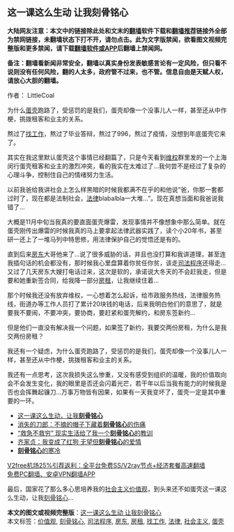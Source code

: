 <h2>这一课这么生动 让我刻骨铭心</h2> <p class="notice"><b>大陆网友注意：本文中的链接除此处和文末的<a href="https://github.com/bannedbook/fanqiang" >翻墙</a>软件下载和<a href="https://github.com/killgcd/justmysocks/blob/master/README.md">翻墙推荐</a>链接外全部为禁网链接，未翻墙状态下打不开，请勿点击。此为文字版禁闻，欲看图文视频完整版和更多禁闻，请下载<a href="https://github.com/bannedbook/fanqiang">翻墙软件或APP</a>后翻墙上禁闻网。</p><p>备注：翻墙看新闻非常安全，翻墙以真实身份发表敏感言论有一定风险，但只看不说则没有任何风险，翻的人太多，政府管不过来，也不管。信息自由是天赋人权，请放心大胆的翻墙。</b></p>  <div class="entry"> <p>作者： LittleCoal</p> <p id="summary">为什么<a href="https://www.bannedbook.org/bnews/tag/%E8%9B%8B%E5%A3%B3/" class="st_tag internal_tag" rel="tag" title="标签 蛋壳 下的日志">蛋壳</a>跑路了，受惩罚的是我们，蛋壳却像一个没事儿人一样，甚至还从中作梗，挑拨租客和业主的关系。</p> <p id="conimg">熬过了<a href="https://www.bannedbook.org/bnews/tag/%E6%89%BE%E5%B7%A5%E4%BD%9C/" class="st_tag internal_tag" rel="tag" title="标签 找工作 下的日志">找工作</a>，熬过了毕业答辩，熬过了996，熬过了疫情，没想到年底蛋壳它来了。</p> <p>其实在我这里默认蛋壳这个事情已经翻篇了，只是今天看到<span class='wp_keywordlink_affiliate'><a href="https://www.bannedbook.org/bnews/weiquan/" title="维权" target="_blank">维权</a></span>群里发的一个上海闵行蛋壳租客和业主的激烈冲突，看的我实在太难过了&#8230;我何尝不是经过了复杂的心理斗争，控制住自己的情绪努力生活。</p>  <p>以前我爸给我讲社会上怎么样黑暗的时候我都满不在乎的和他说“爸，你那一套都过时了，现在都是法制社会，<a href="https://www.bannedbook.org/bnews/tag/%e6%b3%95%e5%be%8b/" class="st_tag internal_tag" rel="tag" title="标签 法律 下的日志">法律</a>blabalbla一大堆&#8230;”。现在真想当面和我爸说我错了&#8230;</p> <p>大概是11月中旬当我真的要直面蛋壳爆雷，发现事情并不像想象中那么简单。就在蛋壳刚传出爆雷的时候我真的马上要拿起法律武器实践了，读个小20年书，甚至研一还上了一堆马列中特思修，用法律保护自己的觉悟还是有的。</p> <p>直到后来<a href="https://www.bannedbook.org/bnews/tag/%e6%88%bf%e4%b8%9c/" class="st_tag internal_tag" rel="tag" title="标签 房东 下的日志">房东</a>大哥他来了&#8230;说了很多威胁的话，并且也没打算和我讲道理，甚至连我插句话的机会都没有，那时候我心里盘算着你贫任你贫，该走<a href="https://www.bannedbook.org/bnews/tag/%E5%8F%B8%E6%B3%95%E7%A8%8B%E5%BA%8F/" class="st_tag internal_tag" rel="tag" title="标签 司法程序 下的日志">司法程序</a>还得走&#8230;又过了几天房东大嫂打电话过来，这次是软的，承诺说大冬天的不会赶我走，但是要和她重新签合同，给我降一部分<a href="https://www.bannedbook.org/bnews/tag/%E6%88%BF%E7%A7%9F/" class="st_tag internal_tag" rel="tag" title="标签 房租 下的日志">房租</a>，让我继续住着&#8230;</p> <p>那个时候我还没有放弃维权，一心想着怎么起诉，给市政服务热线，法律服务热线，街道办等工作人员打了累计20块钱的电话，后来我明白他们的意思了，就是要我不要闹，不要冲突，要协商，要赶紧和蛋壳解约，和房东签新约&#8230;</p>  <p>但是他们一直没有解决我一个问题，如果签了新约，我要交两份房租，为什么是我交两份房租？</p> <p>我还有一个疑虑，为什么蛋壳跑路了，受惩罚的是我们，蛋壳却像一个没事儿人一样，甚至还从中作梗，挑拨租客和业主的关系。</p> <p>我还有一点思考，这次我损失这么惨重，又没有感受到组织的温暖，我的价值取向会不会发生变化，我的眼里是否还会闪着光芒，若干年以后当我有能力的时候我是否也会挥舞起镰刀&#8230;万事万物皆有因果，如果有一天我变坏了，蛋壳一定是其中重要的一环。</p> <ul class='op-related-articles' title='相关阅读'> <li><a href='https://www.bannedbook.org/bnews/ssgc/20201205/1442673.html' target='_blank'>这一课这么生动，让我<b>刻骨铭心</b></a></li> <li><a href='https://www.bannedbook.org/bnews/yule/20200722/1364399.html' target='_blank'>消失的刀郎：不摘的帽子下藏着<b>刻骨铭心</b>的伤痛</a></li> <li><a href='https://www.bannedbook.org/bnews/funmedia/20200304/1287927.html' target='_blank'>“救急不救穷” 现实生活给了我一个<b>刻骨铭心</b>的教训</a></li> <li><a href='https://www.bannedbook.org/bnews/baitai/20191226/1247582.html' target='_blank'>齐家贞：我变成了红狗 无望但<b>刻骨铭心</b>的爱情</a></li> <li><a href='https://www.bannedbook.org/bnews/lifebaike/20181213/1046489.html' target='_blank'><b>刻骨铭心</b>的寒冷</a></li> </ul> <p class="texttj"> <a href="https://github.com/bannedbook/fanqiang/wiki/V2ray%E6%9C%BA%E5%9C%BA" target="_blank">V2free机场25%引荐返利：全平台免费SS/V2ray节点+经济套餐高速翻墙</a><br/> <a href="https://github.com/bannedbook/fanqiang/wiki/%E7%A6%81%E9%97%BB%E7%BD%91%E5%AE%89%E5%8D%93%E7%BF%BB%E5%A2%99%E6%96%B0%E9%97%BBAPP" target="_blank">免费PC翻墙、安卓VPN翻墙APP</a></p><p>最后，国家花了那么多心思培养我的<a href="https://www.bannedbook.org/bnews/tag/%e7%a4%be%e4%bc%9a%e4%b8%bb%e4%b9%89/" class="st_tag internal_tag" rel="tag" title="标签 社会主义 下的日志">社会主义</a><a href="https://www.bannedbook.org/bnews/tag/%E4%BB%B7%E5%80%BC%E8%A7%82/" class="st_tag internal_tag" rel="tag" title="标签 价值观 下的日志">价值观</a>，到头来还不如蛋壳这一课这么生动，让我<a href="https://www.bannedbook.org/bnews/tag/%E5%88%BB%E9%AA%A8%E9%93%AD%E5%BF%83/" class="st_tag internal_tag" rel="tag" title="标签 刻骨铭心 下的日志">刻骨铭心</a>&#8230;</p> <a name='sharetosocial'></a>       <div><b>本文的图文或视频完整版</b>：<a href='https://www.bannedbook.org/bnews/comments/20201206/1443019.html'>这一课这么生动 让我刻骨铭心</a></div>  </div><!--END ENTRY--> <div class="postfooter"> <div>本文标签：<a href="https://www.bannedbook.org/bnews/tag/%E4%BB%B7%E5%80%BC%E8%A7%82/" rel="tag">价值观</a>, <a href="https://www.bannedbook.org/bnews/tag/%E5%88%BB%E9%AA%A8%E9%93%AD%E5%BF%83/" rel="tag">刻骨铭心</a>, <a href="https://www.bannedbook.org/bnews/tag/%E5%8F%B8%E6%B3%95%E7%A8%8B%E5%BA%8F/" rel="tag">司法程序</a>, <a href="https://www.bannedbook.org/bnews/tag/%e6%88%bf%e4%b8%9c/" rel="tag">房东</a>, <a href="https://www.bannedbook.org/bnews/tag/%E6%88%BF%E7%A7%9F/" rel="tag">房租</a>, <a href="https://www.bannedbook.org/bnews/tag/%E6%89%BE%E5%B7%A5%E4%BD%9C/" rel="tag">找工作</a>, <a href="https://www.bannedbook.org/bnews/tag/%e6%b3%95%e5%be%8b/" rel="tag">法律</a>, <a href="https://www.bannedbook.org/bnews/tag/%e7%a4%be%e4%bc%9a%e4%b8%bb%e4%b9%89/" rel="tag">社会主义</a>, <a href="https://www.bannedbook.org/bnews/tag/%E8%9B%8B%E5%A3%B3/" rel="tag">蛋壳</a></div>  </div><!--END POSTFOOTER--> 